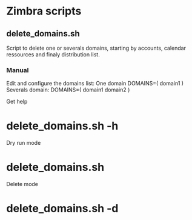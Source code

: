 # Zimbra scripts

## delete_domains.sh
Script to delete one or severals domains, starting by accounts, calendar ressources and finaly distribution list.

### Manual
Edit and configure the domains list:
 One domain
 DOMAINS=( domain1 )
 Severals domain:
 DOMAINS=( domain1 domain2 )


Get help
 # delete_domains.sh -h

Dry run mode
 # delete_domains.sh

Delete mode
 # delete_domains.sh -d
